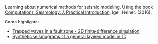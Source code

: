Learning about numerical methods for seismic modeling. Using the book [Computational Seismology: A Practical Introduction](https://www.researchgate.net/publication/283566366_Computational_Seismology_A_Practical_Introduction). Igel, Heiner. (2016).

Some highlights:

- [Trapped waves in a fault zone - 2D finite-difference simulation](4.32_FD_2D_5pt_faultzone.ipynb)
- [Synthetic seismograms of a general layered model in 1D](2.26_Greens_1D_layers.ipynb)
